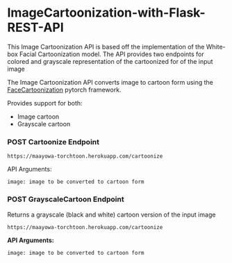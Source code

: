 # ImageCartoonization-with-Flask-REST-API

This Image Cartoonization API is based off the implementation of the White-box Facial Cartoonization model. The API provides two endpoints for colored and grayscale representation of the cartoonized for of the input image

The Image Cartoonization API converts image to cartoon form using the [FaceCartoonization](https://github.com/SystemErrorWang/FacialCartoonization) pytorch framework.

Provides support for both:

- Image cartoon
- Grayscale cartoon

### POST	Cartoonize Endpoint

```
https://maayowa-torchtoon.herokuapp.com/cartoonize
```

API Arguments:

```
image: image to be converted to cartoon form
```


### POST	GrayscaleCartoon Endpoint

Returns a grayscale (black and white) cartoon version of the input image

```
https://maayowa-torchtoon.herokuapp.com/cartoonize
```

**API Arguments:**

```
image: image to be converted to cartoon form
```
